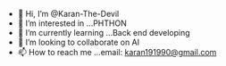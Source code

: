 - 👋 Hi, I’m @Karan-The-Devil
- 👀 I’m interested in ...PHTHON
- 🌱 I’m currently learning ...Back end developing
- 💞️ I’m looking to collaborate on AI
- 📫 How to reach me ...email: karan191990@gmail.com

<!---
Karan-The-Devil/Karan-The-Devil is a ✨ special ✨ repository because its `README.md` (this file) appears on your GitHub profile.
You can click the Preview link to take a look at your changes.
--->
